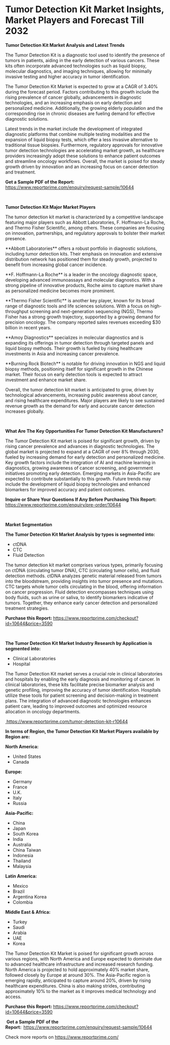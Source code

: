 <p><h1>Tumor Detection Kit Market Insights, Market Players and Forecast Till 2032</h1></p><p><strong>Tumor Detection Kit Market Analysis and Latest Trends</strong></p>
<p><p>The Tumor Detection Kit is a diagnostic tool used to identify the presence of tumors in patients, aiding in the early detection of various cancers. These kits often incorporate advanced technologies such as liquid biopsy, molecular diagnostics, and imaging techniques, allowing for minimally invasive testing and higher accuracy in tumor identification.</p><p>The Tumor Detection Kit Market is expected to grow at a CAGR of 3.40% during the forecast period. Factors contributing to this growth include the rising prevalence of cancer globally, advancements in diagnostic technologies, and an increasing emphasis on early detection and personalized medicine. Additionally, the growing elderly population and the corresponding rise in chronic diseases are fueling demand for effective diagnostic solutions.</p><p>Latest trends in the market include the development of integrated diagnostic platforms that combine multiple testing modalities and the expansion of liquid biopsy tests, which offer a less invasive alternative to traditional tissue biopsies. Furthermore, regulatory approvals for innovative tumor detection technologies are accelerating market growth, as healthcare providers increasingly adopt these solutions to enhance patient outcomes and streamline oncology workflows. Overall, the market is poised for steady growth driven by innovation and an increasing focus on cancer detection and treatment.</p></p>
<p><strong>Get a Sample PDF of the Report:&nbsp;</strong> <a href="https://www.reportprime.com/enquiry/request-sample/10644?utm_campaign=3516&utm_medium=2&utm_source=Github&utm_content=ia&utm_term=20032025&utm_id=tumor-detection-kit">https://www.reportprime.com/enquiry/request-sample/10644</a></p>
<p>&nbsp;</p>
<p><strong>Tumor Detection Kit Major Market Players</strong></p>
<p><p>The tumor detection kit market is characterized by a competitive landscape featuring major players such as Abbott Laboratories, F. Hoffmann-La Roche, and Thermo Fisher Scientific, among others. These companies are focusing on innovation, partnerships, and regulatory approvals to bolster their market presence.</p><p>**Abbott Laboratories** offers a robust portfolio in diagnostic solutions, including tumor detection kits. Their emphasis on innovation and extensive distribution network has positioned them for steady growth, projected to benefit from increasing global cancer incidence.</p><p>**F. Hoffmann-La Roche** is a leader in the oncology diagnostic space, developing advanced immunoassays and molecular diagnostics. With a strong pipeline of innovative products, Roche aims to capture market share as personalized medicine becomes more prominent.</p><p>**Thermo Fisher Scientific** is another key player, known for its broad range of diagnostic tools and life sciences solutions. With a focus on high-throughput screening and next-generation sequencing (NGS), Thermo Fisher has a strong growth trajectory, supported by a growing demand for precision oncology. The company reported sales revenues exceeding $30 billion in recent years.</p><p>**Amoy Diagnostics** specializes in molecular diagnostics and is expanding its offerings in tumor detection through targeted panels and liquid biopsy methods. Their growth is fueled by rising healthcare investments in Asia and increasing cancer prevalence.</p><p>**Burning Rock Biotech** is notable for driving innovation in NGS and liquid biopsy methods, positioning itself for significant growth in the Chinese market. Their focus on early detection tools is expected to attract investment and enhance market share.</p><p>Overall, the tumor detection kit market is anticipated to grow, driven by technological advancements, increasing public awareness about cancer, and rising healthcare expenditures. Major players are likely to see sustained revenue growth as the demand for early and accurate cancer detection increases globally.</p></p>
<p>&nbsp;</p>
<p><strong>What Are The Key Opportunities For Tumor Detection Kit Manufacturers?</strong></p>
<p><p>The Tumor Detection Kit market is poised for significant growth, driven by rising cancer prevalence and advances in diagnostic technologies. The global market is projected to expand at a CAGR of over 8% through 2030, fueled by increasing demand for early detection and personalized medicine. Key growth factors include the integration of AI and machine learning in diagnostics, growing awareness of cancer screening, and government initiatives promoting early detection. Emerging markets in Asia-Pacific are expected to contribute substantially to this growth. Future trends may include the development of liquid biopsy technologies and enhanced biomarkers for improved accuracy and patient outcomes.</p></p>
<p><strong>Inquire or Share Your Questions If Any Before Purchasing This Report:</strong> <a href="https://www.reportprime.com/enquiry/pre-order/10644?utm_campaign=3516&utm_medium=2&utm_source=Github&utm_content=ia&utm_term=20032025&utm_id=tumor-detection-kit">https://www.reportprime.com/enquiry/pre-order/10644</a></p>
<p>&nbsp;</p>
<p><strong>Market Segmentation</strong></p>
<p><strong>The Tumor Detection Kit Market Analysis by types is segmented into:</strong></p>
<p><ul><li>ctDNA</li><li>CTC</li><li>Fluid Detection</li></ul></p>
<p><p>The tumor detection kit market comprises various types, primarily focusing on ctDNA (circulating tumor DNA), CTC (circulating tumor cells), and fluid detection methods. ctDNA analyzes genetic material released from tumors into the bloodstream, providing insights into tumor presence and mutations. CTC targets whole tumor cells circulating in the blood, offering information on cancer progression. Fluid detection encompasses techniques using body fluids, such as urine or saliva, to identify biomarkers indicative of tumors. Together, they enhance early cancer detection and personalized treatment strategies.</p></p>
<p><strong>Purchase this Report:&nbsp;</strong><a href="https://www.reportprime.com/checkout?id=10644&price=3590&utm_campaign=3516&utm_medium=2&utm_source=Github&utm_content=ia&utm_term=20032025&utm_id=tumor-detection-kit">https://www.reportprime.com/checkout?id=10644&price=3590</a></p>
<p>&nbsp;</p>
<p><strong>The Tumor Detection Kit Market Industry Research by Application is segmented into:</strong></p>
<p><ul><li>Clinical Laboratories</li><li>Hospital</li></ul></p>
<p><p>The Tumor Detection Kit market serves a crucial role in clinical laboratories and hospitals by enabling the early diagnosis and monitoring of cancer. In clinical laboratories, these kits facilitate precise biomarker analysis and genetic profiling, improving the accuracy of tumor identification. Hospitals utilize these tools for patient screening and decision-making in treatment plans. The integration of advanced diagnostic technologies enhances patient care, leading to improved outcomes and optimized resource allocation in oncology departments.</p></p>
<p><a href="https://www.reportprime.com/tumor-detection-kit-r10644?utm_campaign=3516&utm_medium=2&utm_source=Github&utm_content=ia&utm_term=20032025&utm_id=tumor-detection-kit">&nbsp;https://www.reportprime.com/tumor-detection-kit-r10644</a></p>
<p><strong>In terms of Region, the Tumor Detection Kit Market Players available by Region are:</strong></p>
<p>
    <p> <strong> North America: </strong>
        <ul>
            <li>United States</li>
            <li>Canada</li>
        </ul>
        </p> 
    <p> <strong> Europe: </strong>
        <ul>
            <li>Germany</li>
            <li>France</li>
            <li>U.K.</li>
            <li>Italy</li>
            <li>Russia</li>
        </ul>
        </p> 
    <p> <strong> Asia-Pacific: </strong>
        <ul>
            <li>China</li>
            <li>Japan</li>
            <li>South Korea</li>
            <li>India</li>
            <li>Australia</li>
            <li>China Taiwan</li>
            <li>Indonesia</li>
            <li>Thailand</li>
            <li>Malaysia</li>
        </ul>
        </p> 
    <p> <strong> Latin America: </strong>
        <ul>
            <li>Mexico</li>
            <li>Brazil</li>
            <li>Argentina Korea</li>
            <li>Colombia</li>
        </ul>
        </p> 
    <p> <strong> Middle East & Africa: </strong>
        <ul>
            <li>Turkey</li>
            <li>Saudi</li>
            <li>Arabia</li>
            <li>UAE</li>
            <li>Korea</li>
        </ul>
    </p>
    </p>
<p><p>The Tumor Detection Kit Market is poised for significant growth across various regions, with North America and Europe expected to dominate due to advanced healthcare infrastructure and increased research funding. North America is projected to hold approximately 40% market share, followed closely by Europe at around 30%. The Asia-Pacific region is emerging rapidly, anticipated to capture around 20%, driven by rising healthcare expenditures. China is also making strides, contributing approximately 10% to the market as it improves medical technology and access.</p></p>
<p><strong>Purchase this Report: </strong><a href="https://www.reportprime.com/checkout?id=10644&price=3590&utm_campaign=3516&utm_medium=2&utm_source=Github&utm_content=ia&utm_term=20032025&utm_id=tumor-detection-kit">https://www.reportprime.com/checkout?id=10644&price=3590</a></p>
<p>&nbsp;<strong>Get a Sample PDF of the Report:&nbsp;&nbsp;</strong><a href="https://www.reportprime.com/enquiry/request-sample/10644?utm_campaign=3516&utm_medium=2&utm_source=Github&utm_content=ia&utm_term=20032025&utm_id=tumor-detection-kit">https://www.reportprime.com/enquiry/request-sample/10644</a></p>
<p><strong></strong></p>
<p>Check more reports on <a href="https://www.reportprime.com/?utm_campaign=3516&utm_medium=2&utm_source=Github&utm_content=ia&utm_term=20032025&utm_id=tumor-detection-kit">https://www.reportprime.com/</a></p>